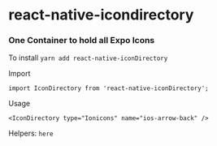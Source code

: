 # react-native-icondirectory
### One Container to hold all Expo Icons

To install
``` yarn add react-native-iconDirectory ```


Import 

``` import IconDirectory from 'react-native-iconDirectory'; ```



Usage

```
<IconDirectory type="Ionicons" name="ios-arrow-back" />
```


Helpers:
``` here ```

